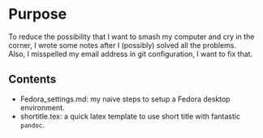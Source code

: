 
# Purpose

To reduce the possibility that I want to smash my computer and cry in the corner, I wrote some notes after I (possibly) solved all the problems.  
Also, I misspelled my email address in git configuration, I want to fix that.

## Contents

+ Fedora_settings.md: my naive steps to setup a Fedora desktop environment.
+ shortitle.tex: a quick latex template to use short title with fantastic `pandoc`.